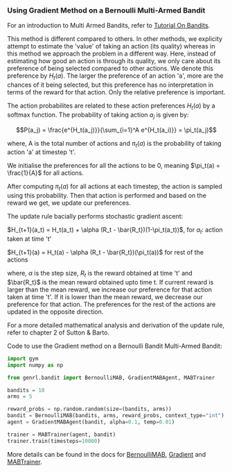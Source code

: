 ### Using Gradient Method on a Bernoulli Multi-Armed Bandit

For an introduction to Multi Armed Bandits, refer to [Tutorial On Bandits](https://genrl.readthedocs.io/en/latest/usage/tutorials/Tutorial_on_bandits.html).

This method is different compared to others. In other methods, we explicity attempt to estimate the 'value' of taking an action (its quality) whereas in this method we approach the problem in a different way. Here, instead of estimating how good an action is through its quality, we only care about its preference of being selected compared to other actions. We denote this preference by $H_t(a)$. The larger the preference of an action 'a', more are the chances of it being selected, but this preference has no interpretation in terms of the reward for that action. Only the relative preference is important. 

The action probabilites are related to these action preferences $H_t(a)$ by a softmax function. The probability of taking action $a_j$ is given by:

$$P(a_j) = \frac{e^{H_t(a_j)}}{\sum_{i=1}^A e^{H_t(a_i)}} = \pi_t(a_j)$$

where, A is the total number of actions and $\pi_t(a)$ is the probability of taking action 'a' at timestep 't'.

We initialise the preferences for all the actions to be 0, meaning $\pi_t(a) = \frac{1}{A}$ for all actions.

After computing $\pi_t(a)$ for all actions at each timestep, the action is sampled using this probability. Then that action is performed and based on the reward we get, we update our preferences.

The update rule bacially performs stochastic gradient ascent:

$H_{t+1}(a_t) = H_t(a_t) + \alpha (R_t - \bar{R_t})(1-\pi_t(a_t))$, for $a_t$: action taken at time 't'

$H_{t+1}(a) = H_t(a) - \alpha (R_t - \bar{R_t})(\pi_t(a))$ for rest of the actions

where, $\alpha$ is the step size, $R_t$ is the reward obtained at time 't' and $\bar{R_t}$ is the mean reward obtained upto time t. If current reward is larger than the mean reward, we increase our preference for that action taken at time 't'. If it is lower than the mean reward, we decrease our preference for that action. The preferences for the rest of the actions are updated in the opposite direction.

For a more detailed mathematical analysis and derivation of the update rule, refer to chapter 2 of Sutton & Barto.

Code to use the Gradient method on a Bernoulli Bandit Multi-Armed Bandit:

```python
import gym
import numpy as np

from genrl.bandit import BernoulliMAB, GradientMABAgent, MABTrainer

bandits = 10
arms = 5

reward_probs = np.random.random(size=(bandits, arms))
bandit = BernoulliMAB(bandits, arms, reward_probs, context_type="int")
agent = GradientMABAgent(bandit, alpha=0.1, temp=0.01)

trainer = MABTrainer(agent, bandit)
trainer.train(timesteps=10000)
```

More details can be found in the docs for [BernoulliMAB](https://genrl.readthedocs.io/en/latest/api/bandit/genrl.bandit.bandits.multi_armed_bandits.html#genrl.bandit.bandits.multi_armed_bandits.bernoulli_mab.BernoulliMAB), [Gradient](https://genrl.readthedocs.io/en/latest/api/bandit/genrl.bandit.agents.mab_agents.html#module-genrl.bandit.agents.mab_agents.gradient) and [MABTrainer](https://genrl.readthedocs.io/en/latest/api/common/bandit.html#module-genrl.bandit.trainer).
